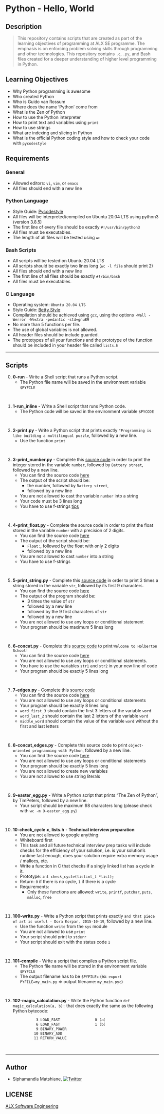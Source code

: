 # Python - Hello, World

## Description
> This repository contains scripts that are created as part of the learning objectives of programming at ALX SE programme. The emphasis is on enforcing problem solving skills through programming and other technologies. This repository contains `.c`, `.py`, and Bash files created for a deeper understanding of higher level programming in Python.

## Learning Objectives
* Why Python programming is awesome
* Who created Python
* Who is Guido van Rossum
* Where does the name ‘Python’ come from
* What is the Zen of Python
* How to use the Python interpreter
* How to print text and variables using `print`
* How to use strings
* What are indexing and slicing in Python
* What is the official Python coding style and how to check your code with `pycodestyle`

## Requirements

### General
- Allowed editors: `vi`, `vim`, or `emacs`
- All files should end with a new line

### Python Language
- Style Guide: [Pycodestyle](https://intranet.alxswe.com/rltoken/UQ25jC6sA5XqZl6ZZIdAaw)
- All files will be interpreted/compiled on Ubuntu 20.04 LTS using python3 (version 3.8.5)
- The first line of every file should be exactly `#!/usr/bin/python3`
- All files must be executables.
- The length of all files will be tested using `wc`

### Bash Scripts
- All scripts will be tested on Ubuntu 20.04 LTS
- All scripts should be exactly two lines long (`wc -l file` should print 2)
- All files should end with a new line
- The first line of all files should be exactly `#!/bin/bash`
- All files must be executables.

### C Language
- Operating system: `Ubuntu 20.04 LTS`
- Style Guide: [Betty Style](https://github.com/alx-tools/Betty/tree/master)
- Compilation should be achieved using `gcc`, using the options `-Wall -Werror -Wextra -pedantic -std=gnu89`
- No more than 5 functions per file.
- The use of global variables is not allowed.
- All header files should be include guarded.
- The prototypes of all your functions and the prototype of the function should be included in your header file called `lists.h`

---
## Scripts
0. **0-run** - Write a Shell script that runs a Python script.
    * The Python file name will be saved in the environment variable `$PYFILE`
<br>

1. **1-run_inline** - Write a Shell script that runs Python code.
    * The Python code will be saved in the environment variable `$PYCODE`
<br>

2. **2-print.py** - Write a Python script that prints exactly `"Programming is like building a multilingual puzzle`, followed by a new line.
    * Use the function `print`
<br>

3. **3-print_number.py** - Complete this [source code](https://github.com/alx-tools/0x00.py/blob/master/3-print_number.py) in order to print the integer stored in the variable `number`, followed by `Battery street`, followed by a new line.
    * You can find the source code [here](https://github.com/alx-tools/0x00.py/blob/master/3-print_number.py)
    * The output of the script should be:
        * the number, followed by `Battery street`,
        * followed by a new line
    * You are not allowed to cast the variable `number` into a string
    * Your code must be 3 lines long
    * You have to use f-strings [tips](https://intranet.alxswe.com/rltoken/Ju0J8BxkuPX5yKZctyKfsQ)
<br>

4. **4-print_float.py** - Complete the source code in order to print the float stored in the variable `number` with a precision of 2 digits.
    * You can find the source code [here](https://github.com/alx-tools/0x00.py/blob/master/4-print_float.py)
    * The output of the script should be:
        * `Float:`, followed by the float with only 2 digits
        * followed by a new line
    * You are not allowed to cast `number` into a string
    * You have to use f-strings
<br>

5. **5-print_string.py** - Complete this [source code](https://github.com/alx-tools/0x00.py/blob/master/5-print_string.py) in order to print 3 times a string stored in the variable `str`, followed by its first 9 characters.
    * You can find the source code [here](https://github.com/alx-tools/0x00.py/blob/master/5-print_string.py)
    * The output of the program should be:
        * 3 times the value of `str`
        * followed by a new line
        * followed by the 9 first characters of `str`
        * followed by a new line
    * You are not allowed to use any loops or conditional statement
    * Your program should be maximum 5 lines long
<br>

6. **6-concat.py** - Complete this [source code](https://github.com/alx-tools/0x00.py/blob/master/6-concat.py) to print `Welcome to Holberton School!`
    * You can find the source code [here](https://github.com/alx-tools/0x00.py/blob/master/6-concat.py)
    * You are not allowed to use any loops or conditional statements.
    * You have to use the variables `str1` and `str2` in your new line of code
    * Your program should be exactly 5 lines long
<br>

7. **7-edges.py** - Complete this [source code](https://github.com/alx-tools/0x00.py/blob/master/7-edges.py)
    * You can find the source code [here](https://github.com/alx-tools/0x00.py/blob/master/7-edges.py)
    * You are not allowed to use any loops or conditional statements
    * Your program should be exactly 8 lines long
    * `word_first_3` should contain the first 3 letters of the variable `word`
    * `word_last_2` should contain the last 2 letters of the variable `word`
    * `middle_word` should contain the value of the variable `word` without the first and last letters
<br>

8. **8-concat_edges.py** - Complete this source code to print `object-oriented programming with Python`, followed by a new line.
    * You can find the source code [here](https://github.com/alx-tools/0x00.py/blob/master/8-concat_edges.py)
    * You are not allowed to use any loops or conditional statements
    * Your program should be exactly 5 lines long
    * You are not allowed to create new variables
    * You are not allowed to use string literals
<br>

9. **9-easter_egg.py** - Write a Python script that prints “The Zen of Python”, by TimPeters, followed by a new line.
    * Your script should be maximum 98 characters long (please check with `wc -m 9-easter_egg.py`)
<br>

10. **10-check_cycle.c, lists.h** - **Technical interview preparation**
    * You are not allowed to google anything
    * Whiteboard first
    * This task and all future technical interview prep tasks will include checks for the efficiency of your solution, i.e. is your solution’s runtime fast enough, does your solution require extra memory usage / mallocs, etc.
    * Write a function in C that checks if a singly linked list has a cycle in it.
    * Prototype: `int check_cycle(listint_t *list);`
    * Return: `0` if there is no cycle, `1` if there is a cycle
    * Requirements:
        * Only these functions are allowed: `write`, `printf`, `putchar`, `puts`, `malloc`, `free`
<br>

11. **100-write.py** - Write a Python script that prints exactly `and that piece of art is useful - Dora Korpar, 2015-10-19`, followed by a new line.
    * Use the function `write` from the `sys` module
    * You are not allowed to use `print`
    * Your script should print to `stderr`
    * Your script should exit with the status code `1`
<br>

12. **101-compile** - Write a script that compiles a Python script file.
    * The Python file name will be stored in the environment variable `$PYFILE`
    * The output filename has to be `$PYFILEc` (ex: `export PYFILE=my_main.py` => output filename: `my_main.pyc`)
<br>

13. **102-magic_calculation.py** - Write the Python function `def magic_calculation(a, b):` that does exactly the same as the following Python bytecode:
``` 3           0 LOAD_CONST               1 (98)
              3 LOAD_FAST                0 (a)
              6 LOAD_FAST                1 (b)
              9 BINARY_POWER
             10 BINARY_ADD
             11 RETURN_VALUE
```

<br>

---
## Author
* Siphamandla Matshiane, [![Twitter](http://i.imgur.com/wWzX9uB.png)](https://twitter.com/sbumatshiane916)

## LICENSE
[ALX Software Engineering](https://www.alxafrica.com/software-engineering/)
